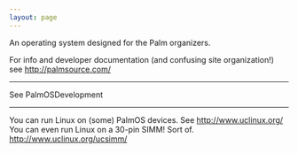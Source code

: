 ```yaml
---
layout: page
---
```


An operating system designed for the Palm organizers.

For info and developer documentation (and confusing site organization!) see http://palmsource.com/

----

See PalmOSDevelopment

----

You can run Linux on (some) PalmOS devices. See http://www.uclinux.org/ You can even run Linux on a 30-pin SIMM! Sort of. http://www.uclinux.org/ucsimm/
